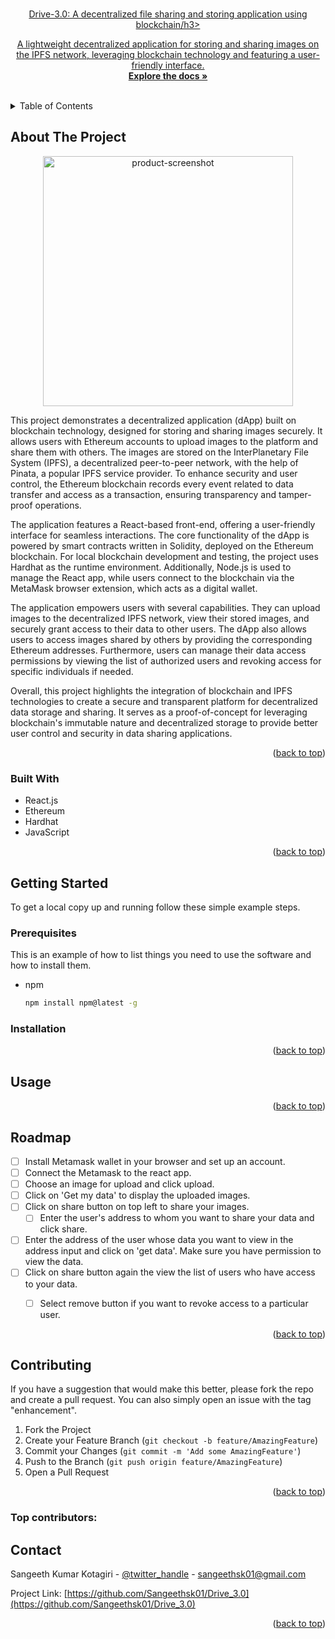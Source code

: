 <a id="readme-top"></a>

<!-- PROJECT LOGO -->
<br />
<div align="center">
  <a href="https://github.com/Sangeethsk01/SocialMediaPlatform>
  </a>

<h3 align="center">Drive-3.0: A decentralized file sharing and storing application using blockchain/h3>

  <p align="center">
    A lightweight decentralized application for storing and sharing images on the IPFS network, leveraging blockchain technology and featuring a user-friendly interface.
    <br />
    <a href="[https://github.com/Sangeethsk01/SocialMediaPlatform](https://github.com/Sangeethsk01/Drive_3.0)"><strong>Explore the docs »</strong></a>
    <br />
    <br />
  </p>
</div>



<!-- TABLE OF CONTENTS -->
<details>
  <summary>Table of Contents</summary>
  <ol>
    <li>
      <a href="#about-the-project">About The Project</a>
      <ul>
        <li><a href="#built-with">Built With</a></li>
      </ul>
    </li>
    <li>
      <a href="#getting-started">Getting Started</a>
      <ul>
        <li><a href="#prerequisites">Prerequisites</a></li>
        <li><a href="#installation">Installation</a></li>
      </ul>
    </li>
    <li><a href="#usage">Usage</a></li>
    <li><a href="#roadmap">Roadmap</a></li>
    <li><a href="#contributing">Contributing</a></li>
    <li><a href="#contact">Contact</a></li>
    <li><a href="#acknowledgments">Acknowledgments</a></li>
  </ol>
</details>



<!-- ABOUT THE PROJECT -->
## About The Project

 <div align="center">
  <img src="images/homePage.png" alt="product-screenshot" width="400" />
</div>

This project demonstrates a decentralized application (dApp) built on blockchain technology, designed for storing and sharing images securely. It allows users with Ethereum accounts to upload images to the platform and share them with others. The images are stored on the InterPlanetary File System (IPFS), a decentralized peer-to-peer network, with the help of Pinata, a popular IPFS service provider. To enhance security and user control, the Ethereum blockchain records every event related to data transfer and access as a transaction, ensuring transparency and tamper-proof operations.

The application features a React-based front-end, offering a user-friendly interface for seamless interactions. The core functionality of the dApp is powered by smart contracts written in Solidity, deployed on the Ethereum blockchain. For local blockchain development and testing, the project uses Hardhat as the runtime environment. Additionally, Node.js is used to manage the React app, while users connect to the blockchain via the MetaMask browser extension, which acts as a digital wallet.

The application empowers users with several capabilities. They can upload images to the decentralized IPFS network, view their stored images, and securely grant access to their data to other users. The dApp also allows users to access images shared by others by providing the corresponding Ethereum addresses. Furthermore, users can manage their data access permissions by viewing the list of authorized users and revoking access for specific individuals if needed.

Overall, this project highlights the integration of blockchain and IPFS technologies to create a secure and transparent platform for decentralized data storage and sharing. It serves as a proof-of-concept for leveraging blockchain's immutable nature and decentralized storage to provide better user control and security in data sharing applications. <p align="right">(<a href="#readme-top">back to top</a>)</p>



### Built With

* React.js
* Ethereum
* Hardhat
* JavaScript
  

<p align="right">(<a href="#readme-top">back to top</a>)</p>



<!-- GETTING STARTED -->
## Getting Started

To get a local copy up and running follow these simple example steps.

### Prerequisites

This is an example of how to list things you need to use the software and how to install them.
* npm
  ```sh
  npm install npm@latest -g
  ```

### Installation

<!-- Comming soon -->

<p align="right">(<a href="#readme-top">back to top</a>)</p>



<!-- USAGE EXAMPLES -->
## Usage

<p align="right">(<a href="#readme-top">back to top</a>)</p>



<!-- ROADMAP -->
## Roadmap

- [ ] Install Metamask wallet in your browser and set up an account.
- [ ] Connect the Metamask to the react app.
- [ ] Choose an image for upload and click upload.
- [ ] Click on 'Get my data' to display the uploaded images.
- [ ] Click on share button on top left to share your images.
    - [ ] Enter the user's address to whom you want to share your data and click share.
- [ ] Enter the address of the user whose data you want to view in the address input and click on 'get data'. Make sure you have permission to view the data.
- [ ] Click on share button again the view the list of users who have access to your data.
    - [ ] Select remove button if you want to revoke access to a particular user.


<p align="right">(<a href="#readme-top">back to top</a>)</p>



<!-- CONTRIBUTING -->
## Contributing

If you have a suggestion that would make this better, please fork the repo and create a pull request. You can also simply open an issue with the tag "enhancement".

1. Fork the Project
2. Create your Feature Branch (`git checkout -b feature/AmazingFeature`)
3. Commit your Changes (`git commit -m 'Add some AmazingFeature'`)
4. Push to the Branch (`git push origin feature/AmazingFeature`)
5. Open a Pull Request

<p align="right">(<a href="#readme-top">back to top</a>)</p>

### Top contributors:



<!-- CONTACT -->
## Contact

Sangeeth Kumar Kotagiri - [@twitter_handle](https://x.com/sangeethsk01) - sangeethsk01@gmail.com

Project Link: [https://github.com/Sangeethsk01/Drive_3.0](https://github.com/Sangeethsk01/Drive_3.0)

<p align="right">(<a href="#readme-top">back to top</a>)</p>




<!-- MARKDOWN LINKS & IMAGES -->
<!-- https://www.markdownguide.org/basic-syntax/#reference-style-links -->
[contributors-shield]: https://img.shields.io/github/contributors/github_username/repo_name.svg?style=for-the-badge
[contributors-url]: https://github.com/github_username/repo_name/graphs/contributors
[forks-shield]: https://img.shields.io/github/forks/github_username/repo_name.svg?style=for-the-badge
[forks-url]: https://github.com/github_username/repo_name/network/members
[linkedin-shield]: https://img.shields.io/badge/-LinkedIn-black.svg?style=for-the-badge&logo=linkedin&colorB=555
[linkedin-url]: https://linkedin.com/in/linkedin_username
[React.js]: https://img.shields.io/badge/React-20232A?style=for-the-badge&logo=react&logoColor=61DAFB
[React-url]: https://reactjs.org/
[Express.js]: https://img.shields.io/badge/Express.js-000000?style=for-the-badge&logo=express&logoColor=white
[Express-url]: https://expressjs.com/
[MySQL]: https://img.shields.io/badge/MySQL-4479A1?style=for-the-badge&logo=mysql&logoColor=white
[MySQL-url]: https://www.mysql.com/
[Sequelize]: https://img.shields.io/badge/Sequelize-52B0E7?style=for-the-badge&logo=sequelize&logoColor=white
[Sequelize-url]: https://sequelize.org/
[JavaScript]: https://img.shields.io/badge/JavaScript-F7DF1E?style=for-the-badge&logo=javascript&logoColor=black
[JavaScript-url]: https://developer.mozilla.org/en-US/docs/Web/JavaScript

